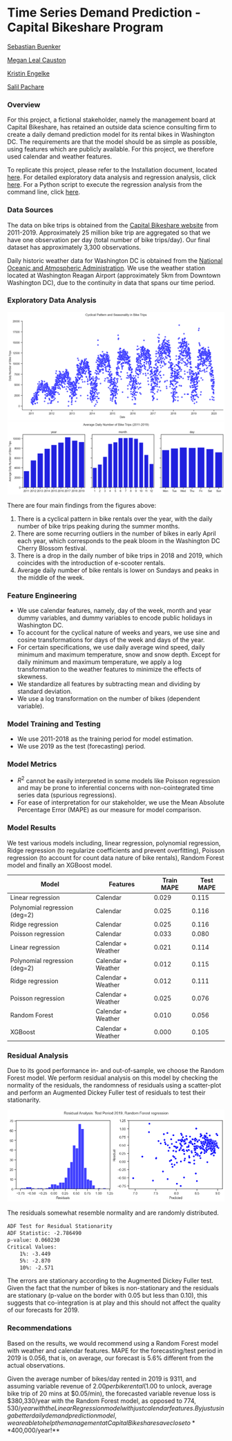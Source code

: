 # Time Series Demand Prediction - Capital Bikeshare Program

[Sebastian Buenker](https://github.com/sbuenker)

[Megan Leal Causton](https://github.com/mhleal)

[Kristin Engelke](https://github.com/Krissi123)

[Salil Pachare](https://github.com/saliloquy)


### Overview
For this project, a fictional stakeholder, namely the management board at Capital Bikeshare, has retained an outside data science consulting firm to create a daily demand prediction model for its rental bikes in Washington DC. The requirements are that the model should be as simple as possible, using features which are publicly available. For this project, we therefore used calendar and weather features. 

To replicate this project, please refer to the Installation document, located [here](installation.md). For detailed exploratory data analysis and regression analysis, click [here](bike_share_demand_prediction.ipynb). For a Python script to execute the regression analysis from the command line, click [here](regressions.py).

### Data Sources
The data on bike trips is obtained from the [Capital Bikeshare website](https://s3.amazonaws.com/capitalbikeshare-data/index.html) from 2011-2019. Approximately 25 million bike trip are aggregated so that we have one observation per day (total number of bike trips/day). Our final dataset has approximately 3,300 observations.

Daily historic weather data for Washington DC is obtained from the [National Oceanic and Atmospheric Administration](https://www.ncei.noaa.gov/cdo-web/datasets/GHCND/stations/GHCND:USW00013743/detail). We use the weather station located at Washington Reagan Airport (approximately 5km from Downtown Washington DC), due to the continuity in data that spans our time period. 

### Exploratory Data Analysis
![cyclical-daily-bikes](images/cyclical-daily-bikes.png)
![avg-num-trips.png](images/avg-num-trips.png)

There are four main findings from the figures above:
1. There is a cyclical pattern in bike rentals over the year, with the daily number of bike trips peaking during the summer months.
2. There are some recurring outliers in the number of bikes in early April each year, which corresponds to the peak bloom in the Washington DC Cherry Blossom festival. 
3. There is a drop in the daily number of bike trips in 2018 and 2019, which coincides with the introduction of e-scooter rentals.
4. Average daily number of bike rentals is lower on Sundays and peaks in the middle of the week.

### Feature Engineering
* We use calendar features, namely, day of the week, month and year dummy variables, and dummy variables to encode public holidays in Washington DC.
* To account for the cyclical nature of weeks and years, we use sine and cosine transformations for days of the week and days of the year. 
* For certain specifications, we use daily average wind speed, daily minimum and maximum temperature, snow and snow depth. Except for daily minimum and maximum temperature, we apply a log transformation to the weather features to minimize the effects of skewness.
* We standardize all features by subtracting mean and dividing by standard deviation.
* We use a log transformation on the number of bikes (dependent variable).

### Model Training and Testing
* We use 2011-2018 as the training period for model estimation.
* We use 2019 as the test (forecasting) period.

### Model Metrics
* $R^2$ cannot be easily interpreted in some models like Poisson regression and may be prone to inferential concerns with non-cointegrated time series data (spurious regressions).
* For ease of interpretation for our stakeholder, we use the Mean Absolute Percentage Error (MAPE) as our measure for model comparison.

### Model Results
We test various models including, linear regression, polynomial regression, Ridge regression (to regularize coefficients and prevent overfitting), Poisson regression (to account for count data nature of bike rentals), Random Forest model and finally an XGBoost model.

|Model|Features|Train MAPE|Test MAPE|
|---|---|---|---|
|Linear regression|Calendar|0.029|0.115
|Polynomial regression (deg=2)|Calendar|0.025|0.116
|Ridge regression|Calendar|0.025|0.116
|Poisson regression|Calendar|0.033|0.080
|Linear regression|Calendar + Weather|0.021|0.114
|Polynomial regression (deg=2)|Calendar + Weather|0.012|0.115
|Ridge regression|Calendar + Weather|0.012|0.111
|Poisson regression|Calendar + Weather|0.025|0.076
|Random Forest|Calendar + Weather|0.010|0.056
|XGBoost|Calendar + Weather|0.000|0.105

### Residual Analysis
Due to its good performance in- and out-of-sample, we choose the Random Forest model. We perform residual analysis on this model by checking the normality of the residuals, the randomness of residuals using a scatter-plot and perform an Augmented Dickey Fuller test of residuals to test their stationarity.

![resid_rf_all_feat](images/resid_rf_all_feat.png)

The residuals somewhat resemble normality and are randomly distributed. 


    ADF Test for Residual Stationarity
    ADF Statistic: -2.786490
    p-value: 0.060230
    Critical Values:
	    1%: -3.449
	    5%: -2.870
	    10%: -2.571

    
The errors are stationary according to the Augmented Dickey Fuller test. Given the fact that the number of bikes is non-stationary and the residuals are stationary (p-value on the border with 0.05 but less than 0.10), this suggests that co-integration is at play and this should not affect the quality of our forecasts for 2019.

### Recommendations
Based on the results, we would recommend using a Random Forest model with weather and calendar features. MAPE for the forecasting/test period in 2019 is 0.056, that is, on average, our forecast is 5.6% different from the actual observations.

Given the average number of bikes/day rented in 2019 is 9311, and assuming variable revenue of $2.00 per bike rental ($1.00 to unlock, average bike trip of 20 mins at $0.05/min), the forecasted variable revenue loss is $380,330/year with the Random Forest model, as opposed to $774,530/year with the Linear Regression model with just calendar features. By just using a better daily demand prediction model, we are able to help the management at Capital Bikeshare save close to **$400,000/year!** 




